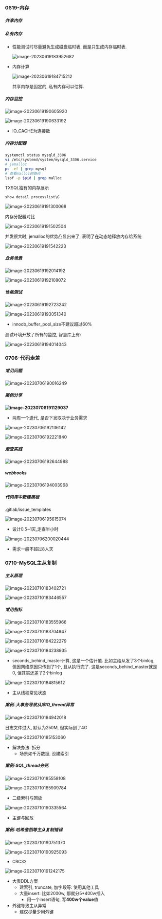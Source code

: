 ### 0619-内存

##### 共享内存



##### 私有内存

- 性能测试时尽量避免生成磁盘临时表, 而是只生成内存临时表.

  ![image-20230619183952682](assets/a/image-20230619183952682.png)

- 内存计算

  ![image-20230619184715212](assets/a/image-20230619184715212.png)

  共享内存是固定的, 私有内存可以估算.

##### 内存监控

![image-20230619190605920](assets/a/image-20230619190605920.png)

![image-20230619190633192](assets/a/image-20230619190633192.png)

- IO_CACHE为连接数



##### 内存分配器

```bash
systemctl status mysqld_3306
vi /etc/systemd/system/mysqld_3306.service
# jemalloc
ps -ef | grep mysql
# 查看malloc的路径
lsof -p $pid | grep malloc
```

TXSQL独有的内存展示

```sql
show detail processlist\G
```



![image-20230619191300068](assets/a/image-20230619191300068.png)

内存分配器对比

![image-20230619191502504](assets/a/image-20230619191502504.png)

并发很大时, jemalloc的优势凸显出来了, 表明了在动态地释放内存给系统

![image-20230619191542223](assets/a/image-20230619191542223.png)

##### 业务场景

![image-20230619192014192](assets/a/image-20230619192014192.png)

![image-20230619192108072](assets/a/image-20230619192108072.png)

##### 性能测试

![image-20230619192723242](assets/a/image-20230619192723242.png)

![image-20230619193051340](assets/a/image-20230619193051340.png)

- innodb_buffer_pool_size不建议超过60%

测试环境开放了所有的监控, 智慧库上有:

![image-20230619194014043](assets/a/image-20230619194014043.png)



### 0706-代码走差

##### 常见问题

![image-20230706190016249](assets/a/image-20230706190016249.png)

##### 案例分享

**![image-20230706191129037](assets/a/image-20230706191129037.png)**

- 两周一个迭代, 是否下发取决于业务需求

![image-20230706192136142](assets/a/image-20230706192136142.png)

![image-20230706192221840](assets/a/image-20230706192221840.png)

##### 走查实践

![image-20230706192644988](assets/a/image-20230706192644988.png)

##### webhooks

![image-20230706194003968](assets/a/image-20230706194003968.png)

##### 代码库中新建模板

.gitlab/issue_templates

![image-20230706195615074](assets/a/image-20230706195615074.png)

- 设计0.5~1天,走查半小时

![image-20230706200020444](assets/a/image-20230706200020444.png)

- 需求一般不超过8人天



### 0710-MySQL主从复制

##### 主从原理

![image-20230710183402721](assets/a/image-20230710183402721.png)

![image-20230710183446557](assets/a/image-20230710183446557.png)

##### 常用指标

![image-20230710183555966](assets/a/image-20230710183555966.png)

![image-20230710183704947](assets/a/image-20230710183704947.png)



![image-20230710184222279](assets/a/image-20230710184222279.png)

![image-20230710184238935](assets/a/image-20230710184238935.png)

- seconds_behind_master计算, 这是一个估计值. 比如主给从发了3个binlog, 但因网络原因只传到了1个, 且从执行完了. 这是seconds_behind_master就是0, 但其实还差了2个binlog

![image-20230710184815612](assets/a/image-20230710184815612.png)

- 主从线程常见状态

##### 案例-大事务导致从库IO_thread异常

![image-20230710184942018](assets/a/image-20230710184942018.png)

日志文件过大, 默认为250M, 但实际到了4G

![image-20230710185153060](assets/a/image-20230710185153060.png)

- 解决办法: 拆分
  - 场景如千万数据, 没建索引

##### 案例-SQL_thread夯死

![image-20230710185558108](assets/a/image-20230710185558108.png)

![image-20230710185909784](assets/a/image-20230710185909784.png)

- 二级索引与回放

![image-20230710190335564](assets/a/image-20230710190335564.png)

- 主键与回放

##### 案例-哈希值相等主从复制错误

![image-20230710190751370](assets/a/image-20230710190751370.png)

![image-20230710190925093](assets/a/image-20230710190925093.png)

- CRC32

![image-20230710191242175](assets/a/image-20230710191242175.png)

- 大表DDL方案
  - 建索引, truncate, 加字段等: 使用其他工具
  - 大量insert: 比如2000w, 那就分5*400w插入
    - 用一个insert语句, 写**400w个value**值
- 外键导致主从异常
  - 建议尽量少用外键